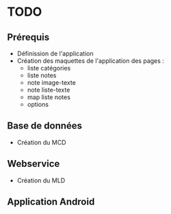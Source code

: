 # TODO

## Prérequis

- Définission de l'application
- Création des maquettes de l'application des pages :
	- liste catégories
	- liste notes
	- note image-texte
	- note liste-texte
	- map liste notes
	- options

## Base de données

- Création du MCD

## Webservice

- Création du MLD

## Application Android
